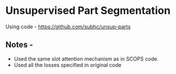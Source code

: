 # Unsupervised Part Segmentation
Using code - https://github.com/subhc/unsup-parts

## Notes -
* Used the same slot attention mechanism as in SCOPS code.
* Used all the losses specified in original code 